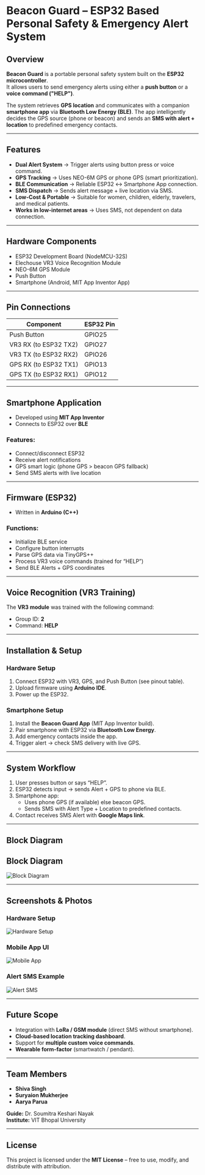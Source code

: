 # Beacon Guard – ESP32 Based Personal Safety & Emergency Alert System

## Overview
**Beacon Guard** is a portable personal safety system built on the **ESP32 microcontroller**.  
It allows users to send emergency alerts using either a **push button** or a **voice command ("HELP")**.  

The system retrieves **GPS location** and communicates with a companion **smartphone app** via **Bluetooth Low Energy (BLE)**. The app intelligently decides the GPS source (phone or beacon) and sends an **SMS with alert + location** to predefined emergency contacts.

---

## Features
- **Dual Alert System** → Trigger alerts using button press or voice command.  
- **GPS Tracking** → Uses NEO-6M GPS or phone GPS (smart prioritization).  
- **BLE Communication** → Reliable ESP32 ↔ Smartphone App connection.  
- **SMS Dispatch** → Sends alert message + live location via SMS.  
- **Low-Cost & Portable** → Suitable for women, children, elderly, travelers, and medical patients.  
- **Works in low-internet areas** → Uses SMS, not dependent on data connection.  

---

## Hardware Components
- ESP32 Development Board (NodeMCU-32S)  
- Elechouse VR3 Voice Recognition Module  
- NEO-6M GPS Module  
- Push Button  
- Smartphone (Android, MIT App Inventor App)  

---

## Pin Connections
| Component              | ESP32 Pin   |
|-------------------------|-------------|
| Push Button             | GPIO25      |
| VR3 RX (to ESP32 TX2)   | GPIO27      |
| VR3 TX (to ESP32 RX2)   | GPIO26      |
| GPS RX (to ESP32 TX1)   | GPIO13      |
| GPS TX (to ESP32 RX1)   | GPIO12      |

---

## Smartphone Application
- Developed using **MIT App Inventor**  
- Connects to ESP32 over **BLE**  

### Features:
- Connect/disconnect ESP32  
- Receive alert notifications  
- GPS smart logic (phone GPS > beacon GPS fallback)  
- Send SMS alerts with live location  

---

## Firmware (ESP32)
- Written in **Arduino (C++)**  

### Functions:
- Initialize BLE service  
- Configure button interrupts  
- Parse GPS data via TinyGPS++  
- Process VR3 voice commands (trained for “HELP”)  
- Send BLE Alerts + GPS coordinates  

---

## Voice Recognition (VR3 Training)
The **VR3 module** was trained with the following command:

- Group ID: **2**  
- Command: **HELP**  

---

## Installation & Setup
### Hardware Setup
1. Connect ESP32 with VR3, GPS, and Push Button (see pinout table).  
2. Upload firmware using **Arduino IDE**.  
3. Power up the ESP32.  

### Smartphone Setup
1. Install the **Beacon Guard App** (MIT App Inventor build).  
2. Pair smartphone with ESP32 via **Bluetooth Low Energy**.  
3. Add emergency contacts inside the app.  
4. Trigger alert → check SMS delivery with live GPS.  

---

## System Workflow
1. User presses button or says “HELP”.  
2. ESP32 detects input → sends Alert + GPS to phone via BLE.  
3. Smartphone app:
   - Uses phone GPS (if available) else beacon GPS.  
   - Sends SMS with Alert Type + Location to predefined contacts.  
4. Contact receives SMS Alert with **Google Maps link**.  

---

## Block Diagram
## Block Diagram
![Block Diagram](images/block_diagram.png)

---
## Screenshots & Photos

### Hardware Setup
![Hardware Setup](images/circuit.jpg)

### Mobile App UI
![Mobile App](images/app_ui.png)

### Alert SMS Example
![Alert SMS](images/sms_example.png)

---

## Future Scope
- Integration with **LoRa / GSM module** (direct SMS without smartphone).  
- **Cloud-based location tracking dashboard**.  
- Support for **multiple custom voice commands**.  
- **Wearable form-factor** (smartwatch / pendant).  

---

## Team Members
- **Shiva Singh**  
- **Suryaion Mukherjee**  
- **Aarya Parua**  

**Guide:** Dr. Soumitra Keshari Nayak  
**Institute:** VIT Bhopal University  

---

## License
This project is licensed under the **MIT License** – free to use, modify, and distribute with attribution.


